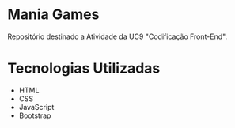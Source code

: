 # Mania Games

Repositório destinado a Atividade da UC9 "Codificação Front-End".

# Tecnologias Utilizadas

- HTML
- CSS
- JavaScript
- Bootstrap

